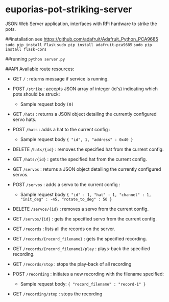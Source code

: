 # euporias-pot-striking-server
JSON Web Server application, interfaces with RPi hardware to strike the pots.

##installation
see https://github.com/adafruit/Adafruit_Python_PCA9685
`sudo pip install Flask` 
`sudo pip install adafruit-pca9685`
`sudo pip install flask-cors`

##running
`python server.py`  

##API
Available route resources:  
 * GET      `/` : returns message if service is running.  
 
 * POST     `/strike` : accepts JSON array of integer (id's) indicating which pots should be struck:  
    - Sample request body `[0]`  
 
 * GET      `/hats` : returns a JSON object detailing the currently configured servo hats.
 * POST     `/hats` : adds a hat to the current config :  
    - Sample request body `{ "id", 1, "address" : 0x40 }`    
 * DELETE   `/hats/{id}` : removes the specified hat from the current config.  
 * GET      `/hats/{id}` : gets the specified hat from the current config.
    
 * GET      `/servos` : returns a JSON object detailing the currently configured servos.
 * POST     `/servos` : adds a servo to the current config :  
     - Sample request body `{ "id" : 1, "hat" : 1, "channel" : 1, "init_deg" : -45, "rotate_to_deg" : 50 }`    
 * DELETE   `/servos/{id}` : removes a servo from the current config.
 * GET      `/servos/{id}` : gets the specified servo from the current config.
 
 * GET      `/records` : lists all the records on the server. 
 * GET      `/records/{record_filename}` : gets the specified recording.
 * GET      `/records/{record_filename}/play` : plays-back the specified recording.
 * GET      `/records/stop` : stops the play-back of all recording
 
 * POST     `/recording` : initiates a new recording with the filename specified:
    - Sample request body: `{ "record_filename" : "record-1" }`  
 * GET      `/recording/stop` : stops the recording